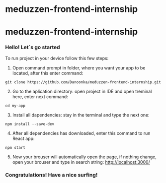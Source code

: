 # meduzzen-frontend-internship

# meduzzen-frontend-internship

### Hello! Let`s go started

To run project in your device follow this few steps:

1. Open command prompt in folder, where you want your app to be located, after this enter command:
```
git clone https://github.com/Danoonka/meduzzen-frontend-internship.git
```


2. Go to the aplication directory: open project in IDE and open treminal here, enter next command:
```
cd my-app
```


3. Install all dapendencies: stay in the terminal and type the next one: 
```
npm install --save-dev
```


4. After all dependencies has downloaded, enter this command to run React app:
```
npm start
```


5. Now your brouser will automatically open the page, if nothing change, open your brouser and type in search string:
[http://localhost:3000/](http://localhost:3000/)


### Congratulations! Have a nice surfing!
